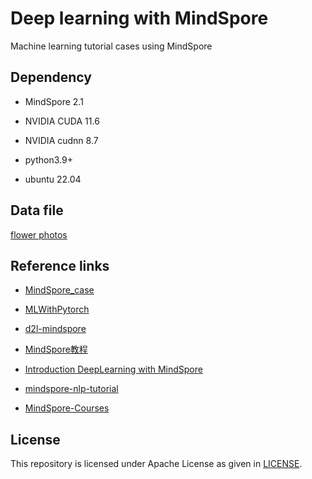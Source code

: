 # Deep learning with MindSpore

Machine learning tutorial cases using MindSpore


## Dependency


- MindSpore 2.1

- NVIDIA CUDA 11.6

- NVIDIA cudnn 8.7

- python3.9+

- ubuntu 22.04



## Data file

[flower photos](https://storage.googleapis.com/download.tensorflow.org/example_images/flower_photos.tgz)


## Reference links
- [MindSpore_case](https://github.com/LZU-Machine-learning-theory/MindSpore_case)

- [MLWithPytorch](https://github.com/Mayurji/MLWithPytorch)

- [d2l-mindspore](https://github.com/mindspore-courses/d2l-mindspore)

- [MindSpore教程](https://www.mindspore.cn/tutorials/zh-CN/r2.1/index.html)

- [Introduction DeepLearning with MindSpore](https://github.com/mindspore-ai/book)

- [mindspore-nlp-tutorial](https://github.com/lvyufeng/mindspore-nlp-tutorial)

- [MindSpore-Courses](https://github.com/mindspore-courses)


## License
This repository is licensed under Apache License as given in [LICENSE](LICENSE).
